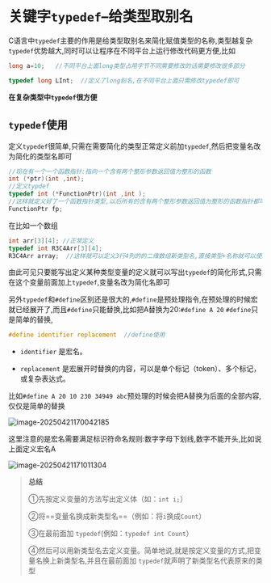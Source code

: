 # 关键字`typedef`–给类型取别名

C语言中`typedef`主要的作用是给类型取别名来简化赋值类型的名称,类型越复杂`typedef`优势越大,同时可以让程序在不同平台上运行修改代码更方便,比如

```c
long a=10;   //不同平台上面long类型占用字节不同需要修改的话需要修改很多部分

typedef long LInt;  //定义了long别名,在不同平台上面只需修改typedef即可
```

**在复杂类型中`typedef`很方便**

## `typedef`使用

定义`typedef`很简单,只需在需要简化的类型正常定义前加`typedef`,然后把变量名改为简化的类型名即可

```c
//现在有一个一个函数指针:指向一个含有两个整形参数返回值为整形的函数
int (*ptr)(int ,int);
//定义typdef
typedef int (*FunctionPtr)(int ,int );
//这样就定义好了一个函数指针类型,以后所有的含有两个整形参数返回值为整形的函数指针都可以用类型FunctionPtr定义
FunctionPtr fp;
```



在比如一个数组
```c
int arr[3][4]; //正常定义
typedef int R3C4Arr[3][4];
R3C4Arr array;  //这样就可以定义3行4列的的二维数组新类型名,直接类型+名称就可以使用了
```

由此可见只要能写出定义某种类型变量的定义就可以写出`typedef`的简化形式,只需在这个变量前面加上`typedef`,变量名改为简化名即可

另外`typedef`和`#define`区别还是很大的,`#define`是预处理指令,在预处理的时候宏就已经展开了,而且`#define`只能替换,比如把A替换为20$:$`#define A 20`
`#define`只是简单的替换,

```c
#define identifier replacement  //define使用
```

- `identifier` 是宏名。

- `replacement` 是宏展开时替换的内容，可以是单个标记（token）、多个标记，或复杂表达式。

比如`#define A 20 10 230 34949 abc`预处理的时候会把A替换为后面的全部内容,仅仅是简单的替换

![image-20250421170042185](https://gitee.com/hulu135289/Typora/raw/master/img/20250421170049575.png)

这里注意的是宏名需要满足标识符命名规则:数字字母下划线,数字不能开头,比如说上面定义宏名A

![image-20250421171011304](https://gitee.com/hulu135289/Typora/raw/master/img/20250421171011498.png)



> **总结**
>
> ①先按定义变量的方法写出定义体（如：`int i;`）
>
> ②将==变量名换成新类型名==（例如：将`i`换成`Count`）
>
> ③在最前面加 `typedef`(例如：`typedef int Count`）
>
> ④然后可以用新类型名去定义变量。简单地说,就是按定义变量的方式,把变量名换上新类型名,并且在最前面加 `typedef`就声明了新类型名代表原来的类型